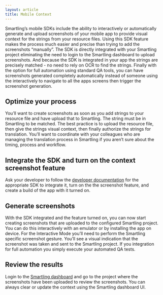 ```yaml
---
layout: article
title: Mobile Context
---
```



Smartling’s mobile SDKs include the ability to interactively or automatically generate and upload screenshots of your mobile app to provide visual context for the strings from your resource files. Using this SDK feature makes the process much easier and precise than trying to add the screenshots “manually”. The SDK is directly integrated with your Smartling project eliminating the need to login to the Smartling dashboard to upload screenshots. And because the SDK is integrated in your app the strings are precisely matched - no need to rely on OCR to find the strings. Finally with the option for full automation using standard QA tools, you can have screenshots generated completely automatically instead of someone using the interactively to navigate to all the apps screens then trigger the screenshot generation.

## Optimize your process

You’ll want to create screenshots as soon as you add strings to your resource file and have upload that to Smartling. The string must be in Smartling to be matched. The best practice is to upload the resource file, then give the strings visual context, then finally authorize the strings for translation. You’ll want to coordinate with your colleagues who are managing the translation process in Smartling if you aren’t sure about the timing, process and workflow.

## Integrate the SDK and turn on the context screenshot feature

Ask your developer to follow the [developer documentation](http://help.smartling.com/developers/#mobile-sdks) for the appropriate SDK to integrate it, turn on the the screenshot feature, and create a build of the app with it turned on.

## Generate screenshots

With the SDK integrated and the feature turned on, you can now start creating screenshots that are uploaded to the configured Smartling project. You can do this interactively with an emulator or by installing the app on device. For the Interactive Mode you’ll need to perform the Smartling specific screenshot gesture. You’ll see a visual indication that the screenshot was taken and sent to the Smartling project. If you integration for full automation you simply execute your automated QA tests.

## Review the results

Login to the [Smartling dashboard](https://dashboard.smartling.com) and go to the project where the screenshots have been uploaded to review the screenshots. You can always clear or update the context using the Smartling dashboard UI.